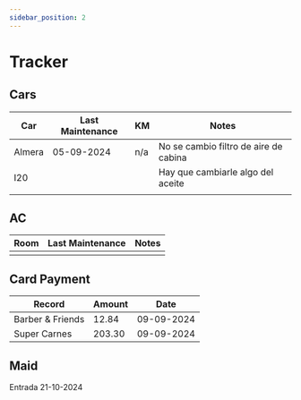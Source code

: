 ```yaml
---
sidebar_position: 2
---
```


# Tracker

## Cars

| Car    | Last Maintenance | KM  | Notes                                 |
| ------ | ---------------- | --- | ------------------------------------- |
| Almera | 05-09-2024       | n/a | No se cambio filtro de aire de cabina |
| I20    |                  |     | Hay que cambiarle algo del aceite     |
|        |                  |     |                                       |


## AC

| Room | Last Maintenance | Notes |
| ---- | ---------------- | ----- |
|      |                  |       |

## Card Payment

| Record           | Amount | Date       |
| ---------------- | ------ | ---------- |
| Barber & Friends | 12.84  | 09-09-2024 |
| Super Carnes     | 203.30 | 09-09-2024 |

## Maid

Entrada 21-10-2024